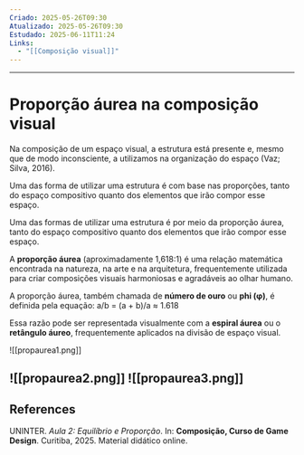 ```yaml
---
Criado: 2025-05-26T09:30
Atualizado: 2025-05-26T09:30
Estudado: 2025-06-11T11:24
Links:
  - "[[Composição visual]]"
---
```

---
# Proporção áurea na composição visual

Na composição de um espaço visual, a estrutura está
presente e, mesmo que de modo inconsciente, a utilizamos na organização do espaço (Vaz; Silva, 2016).

Uma das forma de utilizar uma estrutura é com base nas proporções, tanto  do espaço compositivo quanto dos elementos que irão compor esse espaço.

Uma das formas de utilizar uma estrutura é por meio da proporção áurea, tanto do espaço compositivo quanto dos elementos que irão compor esse
espaço.

A **proporção áurea** (aproximadamente 1,618:1) é uma relação matemática encontrada na natureza, na arte e na arquitetura, frequentemente utilizada para criar composições visuais harmoniosas e agradáveis ao olhar humano.

A proporção áurea, também chamada de **número de ouro** ou **phi (φ)**, é definida pela equação: a/b = (a + b)/a ≈ 1.618

Essa razão pode ser representada visualmente com a **espiral áurea** ou o **retângulo áureo**, frequentemente aplicados na divisão de espaço visual.

![[propaurea1.png]]

![[propaurea2.png]]
![[propaurea3.png]]
---
## References

UNINTER.  _Aula 2: Equilíbrio e Proporção_. In: **Composição, Curso de Game Design**. Curitiba, 2025. Material didático online.